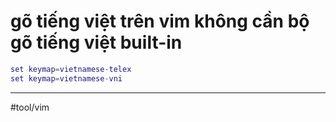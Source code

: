 # gõ tiếng việt trên vim không cần bộ gõ tiếng việt built-in

```lua
set keymap=vietnamese-telex
set keymap=vietnamese-vni
```

---

#tool/vim 